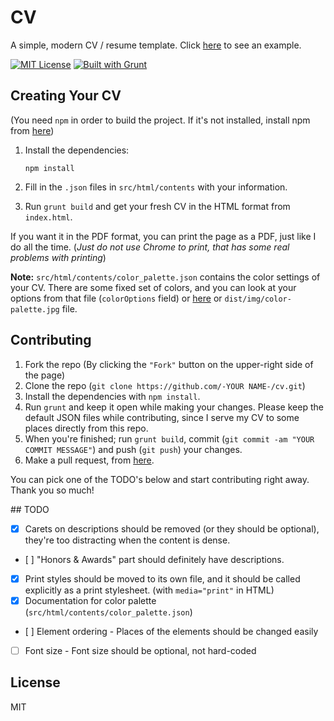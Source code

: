 # CV

A simple, modern CV / resume template. Click [here](http://www.smddzcy.com/cv/) to see an example.

[![MIT License](https://img.shields.io/github/license/mashape/apistatus.svg)](https://raw.githubusercontent.com/smddzcy/cv/master/LICENSE) [![Built with Grunt](https://cdn.gruntjs.com/builtwith.svg)](http://gruntjs.com/)

## Creating Your CV

(You need `npm` in order to build the project. If it's not installed, install npm from [here](https://www.npmjs.com/get-npm))

1. Install the dependencies:
   ```
   npm install
   ```

2. Fill in the `.json` files in `src/html/contents` with your information. 

3. Run `grunt build` and get your fresh CV in the HTML format from `index.html`.

If you want it in the PDF format, you can print the page as a PDF, just like I do all the time. (*Just do not use Chrome to print, that has some real problems with printing*)

**Note:** `src/html/contents/color_palette.json` contains the color settings of your CV. There are some fixed set of colors, and you can look at your options from that file (`colorOptions` field) or [here](https://raw.githubusercontent.com/smddzcy/cv/master/dist/img/color-palette.jpg) or `dist/img/color-palette.jpg` file.

## Contributing

1. Fork the repo (By clicking the `"Fork"` button on the upper-right side of the page)
2. Clone the repo (`git clone https://github.com/-YOUR NAME-/cv.git`)
3. Install the dependencies with `npm install`.
4. Run `grunt` and keep it open while making your changes. Please keep the default JSON files while contributing, since I serve my CV to some places directly from this repo.
6. When you're finished; run `grunt build`, commit (`git commit -am "YOUR COMMIT MESSAGE"`) and push (`git push`) your changes.
7. Make a pull request, from [here](https://github.com/smddzcy/cv/compare).

You can pick one of the TODO's below and start contributing right away. Thank you so much!

## TODO

- [X] Carets on descriptions should be removed (or they should be optional), they're too distracting when the content is dense.
- [ ] "Honors & Awards" part should definitely have descriptions.
- [X] Print styles should be moved to its own file, and it should be called explicitly as a print stylesheet. (with `media="print"` in HTML)
- [X] Documentation for color palette (`src/html/contents/color_palette.json`)
- [ ] Element ordering - Places of the elements should be changed easily
- [ ] Font size - Font size should be optional, not hard-coded

## License

MIT
